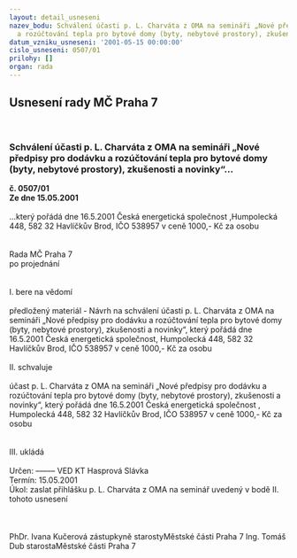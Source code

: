 ```yaml
---
layout: detail_usneseni
nazev_bodu: Schválení účasti p. L. Charváta z OMA na semináři „Nové předpisy pro dodávku
  a rozúčtování tepla pro bytové domy (byty, nebytové prostory), zkušenosti a novinky“...
datum_vzniku_usneseni: '2001-05-15 00:00:00'
cislo_usneseni: 0507/01
prilohy: []
organ: rada
---
```

<div id="ucUsn_pList" class="usn">
	<span><h2>Usnesení rady MČ Praha 7 </h2>
<br></span><div class="standBody">
<span><h3>Schválení účasti p. L. Charváta z OMA na semináři „Nové předpisy pro dodávku a rozúčtování tepla pro bytové domy (byty, nebytové prostory), zkušenosti a novinky“...</h3></span><div class="center">
		<strong>č. 0507/01</strong><br>
	</div>
<div class="center">
		<strong>Ze dne 15.05.2001</strong><br><br>
	</div>...který pořádá dne 16.5.2001 Česká energetická společnost ,Humpolecká 448, 582 32 Havlíčkův Brod, IČO 538957 v ceně 1000,- Kč za osobu <br><br><br>Rada MČ Praha 7<br>po projednání<br><br><br>I.	bere na vědomí<br><br> předložený materiál - Návrh na schválení účasti p. L. Charváta z OMA na semináři „Nové předpisy pro dodávku a rozúčtování tepla pro bytové domy (byty, nebytové prostory), zkušenosti a novinky“, který pořádá dne 16.5.2001 Česká energetická společnost, Humpolecká 448, 582 32 Havlíčkův Brod, IČO 538957 v ceně 1000,- Kč za osobu<br><br>II.	schvaluje <br><br>účast p. L. Charváta z OMA na semináři „Nové předpisy pro dodávku a rozúčtování tepla pro bytové domy (byty, nebytové prostory), zkušenosti a novinky“, který pořádá dne 16.5.2001 Česká energetická společnost , Humpolecká 448, 582 32 Havlíčkův Brod, IČO 538957 v ceně 1000,- Kč za osobu<br><br><br>III.	ukládá <br><br> Určen:	–––––	VED KT Hasprová Slávka<br>Termín: 15.05.2001<br>Úkol:	zaslat přihlášku p. L. Charváta z OMA na seminář uvedený v bodě II. tohoto usnesení<br> <br><br> 	<br>PhDr. Ivana Kučerová zástupkyně starostyMěstské části Praha 7	Ing. Tomáš Dub starostaMěstské části Praha 7<br>	<br><br>
</div>
</div>